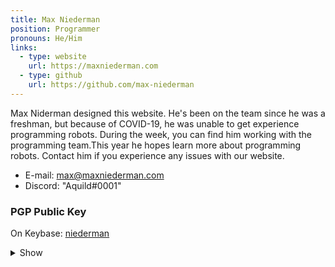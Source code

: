 ```yaml
---
title: Max Niederman
position: Programmer
pronouns: He/Him
links:
  - type: website
    url: https://maxniederman.com
  - type: github
    url: https://github.com/max-niederman
---
```

Max Niderman designed this website. He's been on the team since he was a freshman, but because of COVID-19, he was unable to get experience programming robots. During the week, you can find him working with the programming team.This year he hopes learn more about programming robots. Contact him if you experience any issues with our website.

* E-mail: [max@maxniederman.com](mailto://max@maxniederman.com)
* Discord: "Aquild#0001"

### PGP Public Key

On Keybase: [niederman](https://keybase.io/niederman)

<details>
  <summary>Show</summary>
  <pre>
    <code>
-----BEGIN PGP PUBLIC KEY BLOCK-----

mQGNBGEysUABDAC8qRcWMsEs03uZbrgae+y1jWElJirhTKJ1hFvoDDlN/VD2SbHH
0QjyZStpfkra5eL4/BV5P1oxmz45o9rztpC1mvgJGkp5v9/qcg6Z+XW+wczuL/hw
lCrd/+ERxx7LCMCKFRWp1Ap72klZBuxu0VregkxxCNi22f9D8ZDnWdSAKu4PY7aA
Av3QABlZjWVxpAgaHitMO6aJPlQ4XNQ8diBXLjmtMFCyaCMArMBz++82YZwVW79J
qzsNxOqCXiAQyD7wW5fKZmgIsc+I+Gsvn1swGf0IPhTFt2SCeblCRZx3YPLn4woi
6QXPqDVfpopcBxzQrqCNT+WPqsn4D2JfiBSRh8TKAFUHUf0SdaLZ0kc5qd4GTAsd
xl0lZkNIWCTJYZ0hxvl0aZq6xxnnViTuYRd3lu2TmtIrGDoFt3AXbGiPjT4ZY2B2
0zPxf+N7L695rEg1zwi08P6kbofmFyIxPgRmcZf+LhyDCGL3Ev//KfPnT5VCRgzx
rATGsdaoQz71zsMAEQEAAbQkTWF4IE5pZWRlcm1hbiA8bWF4QG1heG5pZWRlcm1h
bi5jb20+iQHUBBMBCAA+FiEEHeRCTb93EZJdxM9emu2IFIHYRE4FAmEysUACGwMF
CQPCZwAFCwkIBwIGFQoJCAsCBBYCAwECHgECF4AACgkQmu2IFIHYRE7XWgv9HMBH
5TdKQCXZoIVk4Bspo4r++kqRnxR8CCluhUmdzVffIlUzNH0Tb8YChV5jYgsSQw9y
LXJL8HZiNFDmpa6wrGz7+xRtiP72zQ8nycDV5HwSZ9jad9HjuknT0pGLMcV4MmZ4
9CV9nNLErqecMMWH4rY7mTn1Em0/Au7o1ZCfuwAuta0cMMCbC/y5QNo4oqLFS+qW
7QsL3eZgOQFDFKR+koVsnoFmPlIcL7IokArynmAVuIPY4UBi6/YDQYllMLdsBnji
wkOummqQpo5qrAG4ryy3MEXJKTtb+Id1OSQiDHryIpeMrLB0rlx4uspzd2B7nSpB
JnxavbhFbLJpxrQ21squeLkDcEGcmBvmr9B3RH0iE++cMEyMWtA3xfKpnuQhlc4u
DXhx2ayuTZTvrqH7HK199kWsX40W4QGZSlBVdZ2G/iIfiTDlqi3/BX4RNzBkFN+t
zV5/4bTtZ8ukFEWREOkyV6UtxYYsSSlCSCn/DWRAJtvlOsPxR6cRKWNCp8G0uQGN
BGEysUABDADV7llihdjAXyiu9CIr4JWfSNO17q8yvakkPcfDo1Z0MUupt17rPfWM
kuw6c+0OfNZELers/YaZYD6lGkXD2D6t0QymrAprJmsQjk08ff0KbNVM43S7arbt
WdnZ6TeRfkU3JiOTXDX0RGg0lw6ti3NhaYXAjWeJbfF2IhaZlbXqgEX6YOYkTGlR
Imn4aanqWll9zK5UTdQkS2Bbj+rgpXEdmP+eWK1V3i4JxBrJaWXswVtymb6xtvwr
yZowBhhOo7ra8KzXFzIgxCM51mzKvQUlicoOSNYrbrRLD2x+cJT0MOSQ5S8YgJov
h61dofHGq1XAM/21H57pifGTGolkxRiSN6S+9u0HvQ94TMSqySk5SCeEj8sZftcP
dEJlLrgOkuWZubEJq9gdGgkaxyj68PuhHEPhk7BUb1NSwoLBPRjGLZV3+h7vTOy6
or5obKy/OXRauvCw67Q3HVFn+MRLn8NBWYlJrTSZhKYyj9OvsxyjUUUOZ+63rDsE
jdmANDDYN28AEQEAAYkBvAQYAQgAJhYhBB3kQk2/dxGSXcTPXprtiBSB2EROBQJh
MrFAAhsMBQkDwmcAAAoJEJrtiBSB2EROzGoL/3fOtR35SRXsCkLSqaTnTodM0bv0
5bh8nqBDnVnrTRmDUCVL0dLOXXZtY4xxPiRiK+4uiK7apDeIuaB2+ILhnHVX1+1k
XpHShSlSuKWAjKzxMS5VNkiWGYV5pCq8Hs6XN7PEh7tvfzbJzelizHY71P+fijCZ
TRPCw03ftHptyteK+ZqHIhLCIYsUfi/e7KRHyylr9g3IG5xpqsfaqmqLRoaZRCeS
hV5jnmNpvKrz7BwPIcz5R8dbb7vxcLXClC7kDxBblt5l4u/qs9Ef41NFLSAGwU5f
gUX1S+OHKAM5ZwIZs1NOr2+EmdTA5rr9vLSolvKDWWr4i08uWzs2W48nqZongHu9
Dz9Xf70P0Rh38+j43SEWAx0DzqF8YNZdrBAN+EuxQs6R3Hn6e61WCA+D6wzVV+hU
Mmyye9bgkAF/udKfdacehr2f+n/IxCrc/AQCaO1BUJCQVtGgfDAfYaCQngLS5025
RWrNRNGQ3Tdh/B/mAYYXuDr08bYM4g65PTHx6JkBjQRhMrJYAQwA6kSVrAvQQk26
uiKQtL3X5udUPbLEEcJ/0p7/cgNxjV22XMSLFTp9A2JTvSGYUyiUS3zGK1Cw5LxP
OaisbOfWxiRyZmX5A5bQB2iNKeIkuED06b4C2EU8+Ys7ha6QYoMAnnwmAAiQA/u4
NNYGfvrvn3ymBxuPjUAt99xkrqtdt+9qymrEoRyWFNF4Bblu0nmTS55zadHz/7Qe
jYlsaVnCpE3AmyEaFQ8e1ONRxb/FJD3oUoVk/38shj+aCRARQvNovBiUmjHlI6gC
VphwvKfbTtk1hVjfA0MbKg+e54Ex4OmQC/0GkyU/2KWGmRbkgwSPdTCn7vEEVh7J
J31eZfLNCVOxY/3a4UnVhCPFIN3y33TNmNASGbdPnpGpTFB8hBP9140Tlot0eRZv
DuVqUhb03nL0DqJwGV1bHSbMtz6hGJcV5d/798bfm7ANK93mThdJFtaeMZaI/mLe
GnrftbupW2yqdnrHWaBbvMNmpUQeWzGH+HqGt06SHHTKa11revTNABEBAAG0JE1h
eCBOaWVkZXJtYW4gPG1heEBtYXhuaWVkZXJtYW4uY29tPokB1AQTAQgAPhYhBDw8
e4/u+YsteovHT8LrJDkOCsD/BQJhMrJYAhsDBQkDwmcABQsJCAcCBhUKCQgLAgQW
AgMBAh4BAheAAAoJEMLrJDkOCsD/bnEL/3K/7K8Gok8ggI+lV2qd9TvsFcDHQx8v
kwsAUs18+M9crOPFXwIzqIYgAcjbo+f3LOE8linvrgtgX0zoCz1NlQoguvh+lCA2
TKywp1yso0ly22DZHpXx0v6yif9wgzkB3zV4awBJ2LG8JrUzKJFNxfx06IK84u5m
utFOVd59xelvNusIzfIYs0Q4A8OpFSS7kmHjOKFnJuH7zvXGBWW5mADdtZikIjGE
LBZiTXPxQurwzxomiKjCmLxvuiBkyKPGlMq7OgcGj7rh+mpcAOonA3RL6Grt02ds
gp+LauLRH3ksLArl6D3KAweCYQGSXtHHXvBSapY6i7O16E4N8PTYvZ1HCR76JomS
Z9KLE0ZYDuZgcwByXTHKjbs2qEK2CJ5pZgiyrZSaFuw8Ula2NdDEUpv+YabhqO/Z
rERdEroIuIFyEqIkAu7ZR3vjBXOnBC+cMfxxlEhgwlpax/Dsjhgq59ylXoHSwbmd
yx0VVteEx4Aa+JzhZZZEP+kpMNKF5HFHBLkBjQRhMrJYAQwAqNDlGOoKTgV6V8X9
WM2CxlA14BH2azLOfehkfwThto7ooO1QJb+FvTLWkZzI+ENIDdzVqqIJrbbdLgMm
mmpmFpgAjxk9qwo6he+O76CnInrqd2ebPPjkdWJMdY2Yk9aFwHJjQ+Ekv1mvRT5F
PNL9D2b++LSSYHGGMe1m1kZrfvamrLHbjcKv9mQRgZMnZ8o1Q+ozEkcsV4+yQvk1
1Kb8p2S3bId6ZBkZEOlGAH6+C0XOoplfI8LQkjyBsnSRomGTxNZm96NDHwsKEvvs
vPZHv3CDQ8MZHjwt1m07EYa2Q6r1mErN2WYn6k6g1/+m9bR9Y1f1bdyA3MHouQ6K
FbdLguefTzU5SnmU4dYFApbo2ClU0ezEz9An//mG/ojphiW8qQ4/ohu+M6mHW/bt
omIGwcRVvwIZjSGtgNLu4dXadFGIieHAbp2oIsoPqYLszG9E9COiV3YZGtpYv4IQ
IBq9tjoLcqO2ViFChpDF39q2oDNh/My3hw6ooqcv+y2W1i4zABEBAAGJAbwEGAEI
ACYWIQQ8PHuP7vmLLXqLx0/C6yQ5DgrA/wUCYTKyWAIbDAUJA8JnAAAKCRDC6yQ5
DgrA/0QMC/0QRdQzWuQ5Lb6HXxQ/AZ4wBDu3omjjO7PMTiOw8zI2/FQDNNEYgHwM
vOSHwhN0z9GuFPIKNt2uRon2S4kEfli3IrTXuujNtsZ1QOkTuTvRAPxeG8dd+qby
SYDjTfdbNdT4gq7GQDLDOaLO4HRYfjKcy98bI9WNqZJB6jx4ZFk3tIWQvdU9zDf9
mXIIDzcHycVflrOjg2VFsWgbbrxbVKI6/qMILlOw3v2tnK6qibS1MGQvdkRdDbn8
YH6lAqbeAcwnD4vJYnxKChkGr2Wrv4Ko9qGC/whRKbxBdHncJ4CI7BzSPXDik3Jl
ywZe62+m/GN4NMKG1K+O4JoW4TfyAoCfG5Cmh/Uyn+TPmutRH4pZgWEfegXTTs/W
ylplwaHz9NWqgsFPro+pBnSwWNoG2tUQc7kHul/Qfd7I7tusuytCUR/kTjZlYYkp
OJQeRvUiU/yIgtqMu1ffkBRKMtfzj8OytINQiWc7uBpfDesFPJTKH0m4Vja4Vw5K
VNfGWWpty9M=
=jbTy
-----END PGP PUBLIC KEY BLOCK-----
</code>

  </pre>
</details>